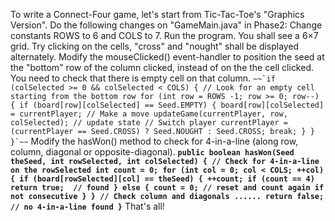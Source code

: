 
To write a Connect-Four game, let's start from Tic-Tac-Toe's "Graphics Version". Do the following changes on "GameMain.java" in Phase2:
Change constants ROWS to 6 and COLS to 7. Run the program. You shall see a 6×7 grid. Try clicking on the cells, "cross" and "nought" shall be displayed alternately.
Modify the mouseClicked() event-handler to position the seed at the "bottom" row of the column clicked, instead of on the the cell clicked. You need to check that there is empty cell on that column.
``~~`if (colSelected >= 0 && colSelected < COLS) {
   // Look for an empty cell starting from the bottom row
   for (int row = ROWS -1; row >= 0; row--) {
      if (board[row][colSelected] == Seed.EMPTY) {
         board[row][colSelected] = currentPlayer; // Make a move
         updateGame(currentPlayer, row, colSelected); // update state
         // Switch player
         currentPlayer = (currentPlayer == Seed.CROSS) ? Seed.NOUGHT : Seed.CROSS;
         break;
      }
   }
}`~~``
Modify the hasWon() method to check for 4-in-a-line (along row, column, diagonal or opposite-diagonal).
**`public boolean hasWon(Seed theSeed, int rowSelected, int colSelected) {
   // Check for 4-in-a-line on the rowSelected
   int count = 0;
   for (int col = 0; col < COLS; ++col) {
      if (board[rowSelected][col] == theSeed) {
         ++count;
         if (count == 4) return true;  // found
      } else {
         count = 0; // reset and count again if not consecutive
      }
   }
   // Check column and diagonals
   ......
   return false;  // no 4-in-a-line found
}`**
That's all!